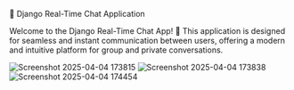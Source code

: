 💬 Django Real-Time Chat Application

Welcome to the Django Real-Time Chat App! 🚀 This application is designed for seamless and instant communication between users, offering a modern and intuitive platform for group and private conversations.

![Screenshot 2025-04-04 173815](https://github.com/user-attachments/assets/3e03a7be-63c1-47bc-a946-8fa8ddbe56f1)
![Screenshot 2025-04-04 173838](https://github.com/user-attachments/assets/77c2559c-274c-486d-a312-687056464211)
![Screenshot 2025-04-04 174454](https://github.com/user-attachments/assets/2d9732cd-66ca-4568-a06f-4e4f8d9a336d)
